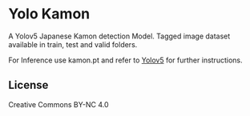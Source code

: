 # Yolo Kamon

A Yolov5 Japanese Kamon detection Model.
Tagged image dataset available in train, test and valid folders.

For Inference use kamon.pt and refer to [Yolov5](https://github.com/ultralytics/yolov5)
for further instructions.


License
---

Creative Commons BY-NC 4.0
